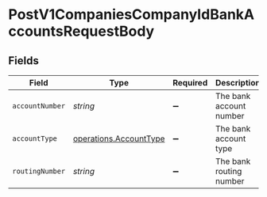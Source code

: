 # PostV1CompaniesCompanyIdBankAccountsRequestBody


## Fields

| Field                                                                   | Type                                                                    | Required                                                                | Description                                                             |
| ----------------------------------------------------------------------- | ----------------------------------------------------------------------- | ----------------------------------------------------------------------- | ----------------------------------------------------------------------- |
| `accountNumber`                                                         | *string*                                                                | :heavy_minus_sign:                                                      | The bank account number                                                 |
| `accountType`                                                           | [operations.AccountType](../../../sdk/models/operations/accounttype.md) | :heavy_minus_sign:                                                      | The bank account type                                                   |
| `routingNumber`                                                         | *string*                                                                | :heavy_minus_sign:                                                      | The bank routing number                                                 |